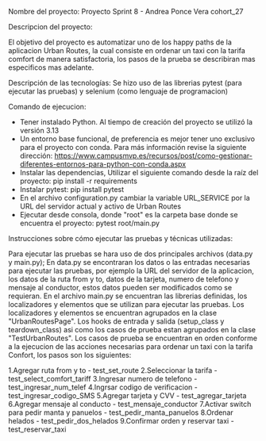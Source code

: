 Nombre del proyecto:
Proyecto Sprint 8 - Andrea Ponce Vera cohort_27

Descripcion del proyecto:

El objetivo del proyecto es automatizar uno de los happy paths de la aplicacion Urban Routes, la cual consiste en ordenar un taxi con la tarifa comfort de manera satisfactoria, los pasos de la prueba se describiran mas especificos mas adelante.

Descripción de las tecnologías:
Se hizo uso de las librerias pytest (para ejecutar las pruebas) y selenium (como lenguaje de programacion)

Comando de ejecucion:
- Tener instalado Python. Al tiempo de creación del proyecto se utilizó la versión 3.13
- Un entorno base funcional, de preferencia es mejor tener uno exclusivo para el proyecto con conda. Para más información revise la siguiente dirección: https://www.campusmvp.es/recursos/post/como-gestionar-diferentes-entornos-para-python-con-conda.aspx  
- Instalar las dependencias, Utilizar el siguiente comando desde la raíz del proyecto: pip install -r requirements
- Instalar pytest: pip install pytest
- En el archivo configuration.py cambiar la variable URL_SERVICE por la URL del servidor actual y activo de Urban Routes
- Ejecutar desde consola, donde "root" es la carpeta base donde se encuentra el proyecto: pytest root/main.py

Instrucciones sobre cómo ejecutar las pruebas y técnicas utilizadas:

Para ejecutar las pruebas se hara uso de dos principales archivos (data.py y main.py);
En data.py se encontraran los datos o las entradas necesarias para ejecutar las pruebas, por ejemplo la URL del servidor de la aplicacion, los datos de la ruta from y to, datos de la tarjeta, numero de telefono y mensaje al conductor, estos datos pueden ser modificados como se requieran.
En el archivo main.py se encuentran las librerias definidas, los localizadores y elementos que se utilizan para ejecutar las pruebas.
Los localizadores y elementos se encuentran agrupados en la clase "UrbanRoutesPage".
Los hooks de entrada y salida (setup_class y teardown_class) asi como los casos de prueba estan agrupados en la clase "TestUrbanRoutes".
Los casos de prueba se encuentran en orden conforme a la ejecucion de las acciones necesarias para ordenar un taxi con la tarifa Confort, los pasos son los siguientes:

1.Agregar ruta from y to - test_set_route
2.Seleccionar la tarifa - test_select_comfort_tariff
3.Ingresar numero de telefono - test_ingresar_num_telef
4.Ingrsar codigo de verificacion - test_ingresar_codigo_SMS
5.Agregar tarjeta y CVV - test_agregar_tarjeta
6.Agregar mensaje al conducto - test_mensaje_conductor
7.Activar switch para pedir manta y panuelos - test_pedir_manta_panuelos
8.Ordenar helados - test_pedir_dos_helados
9.Confirmar orden y reservar taxi - test_reservar_taxi

